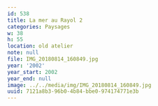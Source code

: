 ```yaml
---
id: 538
title: La mer au Rayol 2
categories: Paysages
w: 38
h: 55
location: old atelier
note: null
file: IMG_20180814_160849.jpg
year: '2002'
year_start: 2002
year_end: null
image: ../../media/img/IMG_20180814_160849.jpg
uuid: 7121a8b3-96b0-4b84-bbe0-974174771e3b
---
```


